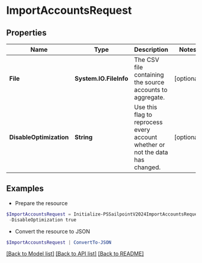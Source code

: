 # ImportAccountsRequest
## Properties

Name | Type | Description | Notes
------------ | ------------- | ------------- | -------------
**File** | **System.IO.FileInfo** | The CSV file containing the source accounts to aggregate. | [optional] 
**DisableOptimization** | **String** | Use this flag to reprocess every account whether or not the data has changed. | [optional] 

## Examples

- Prepare the resource
```powershell
$ImportAccountsRequest = Initialize-PSSailpointV2024ImportAccountsRequest  -File null `
 -DisableOptimization true
```

- Convert the resource to JSON
```powershell
$ImportAccountsRequest | ConvertTo-JSON
```

[[Back to Model list]](../README.md#documentation-for-models) [[Back to API list]](../README.md#documentation-for-api-endpoints) [[Back to README]](../README.md)

